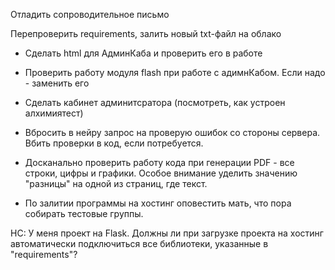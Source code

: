 Отладить сопроводительное письмо

Перепроверить requirements, залить новый txt-файл на облако



- Сделать html для АдминКаба и проверить его в работе

- Проверить работу модуля flash при работе с адимнКабом. Если надо - заменить его






- Сделать кабинет админитсратора (посмотреть, как устроен алхимиятест)

- Вбросить в нейру запрос на проверую ошибок со стороны сервера. Вбить проверки в код, если потребуется.

- Досканально проверить работу кода при генерации PDF - все строки, цифры и графики. Особое внимание уделить значению "разницы" на одной из страниц, где текст.

- По залитии программы на хостинг оповестить мать, что пора собирать тестовые группы.



НС: У меня проект на Flask. Должны ли при загрузке проекта на хостинг автоматически подключиться все библиотеки, указанные в "requirements"?
